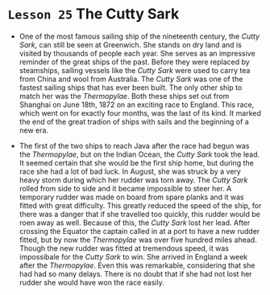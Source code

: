 # `Lesson 25` The Cutty Sark

* One of the most famous sailing ship of the nineteenth century, the *Cutty Sark*, can still be seen at Greenwich. She stands on dry land and is visited by thousands of people each year. She serves as an impressive reminder of the great ships of the past. Before they were replaced by steamships, sailing vessels like the *Cutty Sark* were used to carry tea from China and wool from Australia. The *Cutty Sark* was one of the fastest sailing ships that has ever been built. The only other ship to match her was the *Thermopylae*. Both these ships set out from Shanghai on June 18th, 1872 on an exciting race to England. This race, which went on for exactly four months, was the last of its kind. It marked the end of the great tradion of ships with sails and the beginning of a new era.

* The first of the two ships to reach Java after the race had begun was the *Thermopylae*, but on the Indian Ocean, the *Cutty Sark* took the lead. It seemed certain that she would be the first ship home, but during the race she had a lot of bad luck. In August, she was struck by a very heavy storm during which her rudder was torn away. The *Cutty Sark* rolled from side to side and it became impossible to steer her. A temporary rudder was made on board from spare planks and it was fitted with great difficulty. This greatly reduced the speed of the ship, for there was a danger that if she travelled too quickly, this rudder would be roen away as well. Because of this, the *Cutty Sark* lost her lead. After crossing the Equator the captain called in at a port to have a new rudder fitted, but by now the *Thermopylae* was over five hundred miles ahead. Though the new rudder was fitted at tremendous speed, it was impossibale for the *Cutty Sark* to win. She arrived in England a week after the *Thermopylae*. Even this was remarkable, considering that she had had so many delays. There is no doubt that if she had not lost her rudder she would have won the race easily.
